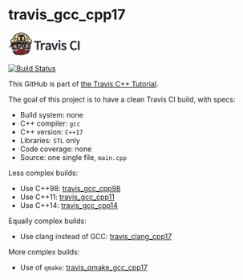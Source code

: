 # travis_gcc_cpp17

[![Travis CI logo](TravisCI.png)](https://travis-ci.org)

[![Build Status](https://travis-ci.org/richelbilderbeek/travis_gcc_cpp17.svg?branch=master)](https://travis-ci.org/richelbilderbeek/travis_gcc_cpp17)

This GitHub is part of [the Travis C++ Tutorial](https://github.com/richelbilderbeek/travis_cpp_tutorial).

The goal of this project is to have a clean Travis CI build, with specs:

 * Build system: none
 * C++ compiler: `gcc`
 * C++ version: `C++17`
 * Libraries: `STL` only
 * Code coverage: none
 * Source: one single file, `main.cpp`

Less complex builds:

 * Use C++98: [travis_gcc_cpp98](https://www.github.com/richelbilderbeek/travis_gcc_cpp98)
 * Use C++11: [travis_gcc_cpp11](https://www.github.com/richelbilderbeek/travis_gcc_cpp11)
 * Use C++14: [travis_gcc_cpp14](https://www.github.com/richelbilderbeek/travis_gcc_cpp14)

Equally complex builds:

 * Use clang instead of GCC: [travis_clang_cpp17](https://www.github.com/richelbilderbeek/travis_clang_cpp17)

More complex builds:

 * Use of `qmake`: [travis_qmake_gcc_cpp17](https://www.github.com/richelbilderbeek/travis_qmake_gcc_cpp17)
